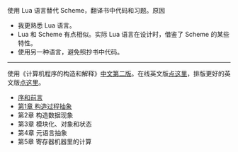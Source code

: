 使用 Lua 语言替代 Scheme，翻译书中代码和习题。原因

* 我更熟悉 Lua 语言。
* Lua 和 Scheme 有点相似。实际 Lua 语言在设计时，借鉴了 Scheme 的某些特性。
* 使用另一种语言，避免照抄书中代码。

-----

使用《计算机程序的构造和解释》[中文第二版](https://book.douban.com/subject/1148282/)。在线英文版[点这里](https://mitpress.mit.edu/sites/default/files/sicp/full-text/book/book.html)，排版更好的英文版[点这里](http://sarabander.github.io/sicp/html/index.xhtml)。

* [序和前言](./foreword/README.md)
* [第1章 构造过程抽象](./chapter_1/README.md)
* 第2章 构造数据现象
* 第3章 模块化、对象和状态
* 第4章 元语言抽象
* 第5章 寄存器机器里的计算

